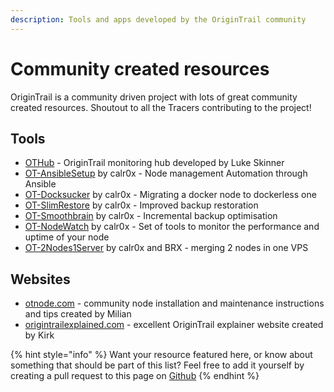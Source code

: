 ```yaml
---
description: Tools and apps developed by the OriginTrail community
---
```


# Community created resources

OriginTrail is a community driven project with lots of great community created resources. Shoutout to all the Tracers contributing to the project!

## Tools

* [OTHub](https://othub.origin-trail.network) - OriginTrail monitoring hub developed by Luke Skinner
* [OT-AnsibleSetup](https://github.com/calr0x/OT-Ansible-Files-and-Playbooks) by calr0x - Node management Automation through Ansible
* [OT-Docksucker](https://github.com/calr0x/OT-DockSucker) by calr0x - Migrating a docker node to dockerless one
* [OT-SlimRestore](https://github.com/calr0x/OT-Slim-Restore) by calr0x - Improved backup restoration
* [OT-Smoothbrain](https://github.com/calr0x/OT-Slim-Restore) by calr0x - Incremental backup optimisation
* [OT-NodeWatch](https://github.com/calr0x/OT-NodeWatch) by calr0x - Set of tools to monitor the performance and uptime of your node
* [OT-2Nodes1Server](https://github.com/calr0x/OT-2Nodes1Server) by calr0x and BRX - merging 2 nodes in one VPS

## Websites

* [otnode.com](https://otnode.com) - community node installation and maintenance instructions and tips created by Milian
* [origintrailexplained.com](https://origintrailexplained.info) - excellent OriginTrail explainer website created by Kirk

{% hint style="info" %}
Want your resource featured here, or know about something that should be part of this list? Feel free to add it yourself by creating a pull request to this page on [Github](https://github.com/OriginTrail/dkg-docs)
{% endhint %}



